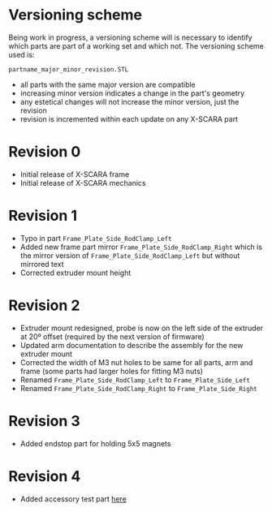 Versioning scheme
===
Being work in progress, a versioning scheme will is necessary to identify which parts are part of a working set and which not. 
The versioning scheme used is:

    partname_major_minor_revision.STL

  - all parts with the same major version are compatible
  - increasing minor version indicates a change in the part's geometry
  - any estetical changes will not increase the minor version, just the revision
  - revision is incremented within each update on any X-SCARA part

Revision 0
===
- Initial release of X-SCARA frame
- Initial release of X-SCARA mechanics

Revision 1
===
- Typo in part `Frame_Plate_Side_RodClamp_Left`
- Added new frame part mirror `Frame_Plate_Side_RodClamp_Right` which is the mirror version of `Frame_Plate_Side_RodClamp_Left` but without mirrored text
- Corrected extruder mount height

Revision 2
===
- Extruder mount redesigned, probe is now on the left side of the extruder at 20º offset (required by the next version of firmware)
- Updated arm documentation to describe the assembly for the new extruder mount
- Corrected the width of M3 nut holes to be same for all parts, arm and frame (some parts had larger holes for fitting M3 nuts)
- Renamed `Frame_Plate_Side_RodClamp_Left` to `Frame_Plate_Side_Left`
- Renamed `Frame_Plate_Side_RodClamp_Right` to `Frame_Plate_Side_Right`

Revision 3
===
- Added endstop part for holding 5x5 magnets

Revision 4
===
- Added accessory test part [here](accessories/test-part/README.md)